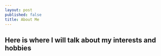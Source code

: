 ```yaml
---
layout: post
published: false
title: About Me
---
```

## Here is where I will talk about my interests and hobbies


